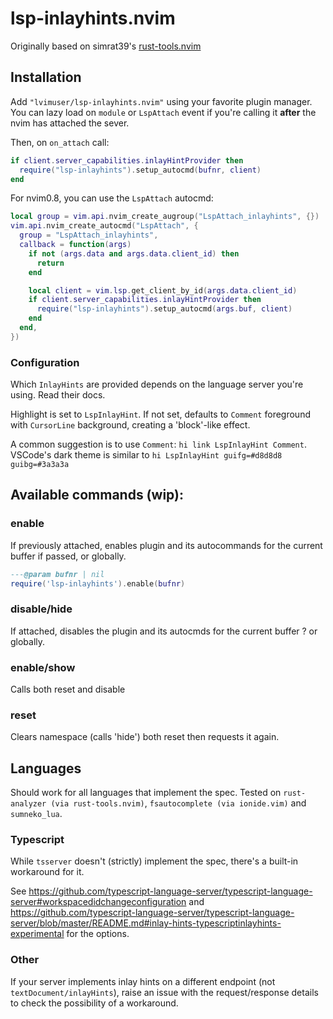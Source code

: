# lsp-inlayhints.nvim

Originally based on simrat39's [rust-tools.nvim](https://github.com/simrat39/rust-tools.nvim)

## Installation

Add `"lvimuser/lsp-inlayhints.nvim"` using your favorite plugin manager. You
can lazy load on `module` or `LspAttach` event if you're calling it **after**
the nvim has attached the sever.

Then, on `on_attach` call:

```lua
if client.server_capabilities.inlayHintProvider then
  require("lsp-inlayhints").setup_autocmd(bufnr, client)
end
```

For nvim0.8, you can use the `LspAttach` autocmd:

```lua
local group = vim.api.nvim_create_augroup("LspAttach_inlayhints", {})
vim.api.nvim_create_autocmd("LspAttach", {
  group = "LspAttach_inlayhints",
  callback = function(args)
    if not (args.data and args.data.client_id) then
      return
    end

    local client = vim.lsp.get_client_by_id(args.data.client_id)
    if client.server_capabilities.inlayHintProvider then
      require("lsp-inlayhints").setup_autocmd(args.buf, client)
    end
  end,
})
```

### Configuration

Which `InlayHints` are provided depends on the language server you're using. Read their docs.

Highlight is set to `LspInlayHint`. If not set, defaults to `Comment` foreground with `CursorLine` background, creating a 'block'-like effect.

A common suggestion is to use `Comment`: `hi link LspInlayHint Comment`. VSCode's dark theme is similar to `hi LspInlayHint guifg=#d8d8d8 guibg=#3a3a3a`

## Available commands (wip):

### enable

If previously attached, enables plugin and its autocommands for the current buffer if passed, or globally.

```lua
---@param bufnr | nil
require('lsp-inlayhints').enable(bufnr)
```

### disable/hide

If attached, disables the plugin and its autocmds for the current buffer ? or globally.

### enable/show

Calls both reset and disable

### reset

Clears namespace (calls 'hide') both reset then requests it again.

## Languages

Should work for all languages that implement the spec. Tested on `rust-analyzer (via rust-tools.nvim)`, `fsautocomplete (via ionide.vim)` and `sumneko_lua`.

### Typescript

While `tsserver` doesn't (strictly) implement the spec, there's a built-in workaround for it.

See <https://github.com/typescript-language-server/typescript-language-server#workspacedidchangeconfiguration> and <https://github.com/typescript-language-server/typescript-language-server/blob/master/README.md#inlay-hints-typescriptinlayhints-experimental> for the options.

### Other

If your server implements inlay hints on a different endpoint (not
`textDocument/inlayHints`), raise an issue with the request/response details to
check the possibility of a workaround.
